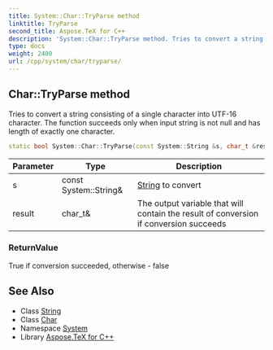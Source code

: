 ```yaml
---
title: System::Char::TryParse method
linktitle: TryParse
second_title: Aspose.TeX for C++
description: 'System::Char::TryParse method. Tries to convert a string consisting of a single character into UTF-16 character. The function succeeds only when input string is not null and has length of exactly one character in C++.'
type: docs
weight: 2400
url: /cpp/system/char/tryparse/
---
```

## Char::TryParse method


Tries to convert a string consisting of a single character into UTF-16 character. The function succeeds only when input string is not null and has length of exactly one character.

```cpp
static bool System::Char::TryParse(const System::String &s, char_t &result)
```


| Parameter | Type | Description |
| --- | --- | --- |
| s | const System::String\& | [String](../../string/) to convert |
| result | char_t\& | The output variable that will contain the result of conversion if conversion succeeds |

### ReturnValue

True if conversion succeeded, otherwise - false

## See Also

* Class [String](../../string/)
* Class [Char](../)
* Namespace [System](../../)
* Library [Aspose.TeX for C++](../../../)
